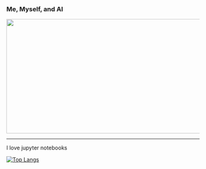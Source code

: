 ### Me, Myself, and AI

<div align="center">
  <img src="https://media.giphy.com/media/NWlBEcDW5evFS/giphy.gif" width="600" height="300"/>
</div>

---

I love jupyter notebooks

[![Top Langs](https://github-readme-stats.vercel.app/api/top-langs/?username=Atxous&layout=compact&theme=vision-friendly-dark)](https://github.com/anuraghazra/github-readme-stats)

<!--
**Atxous/Atxous** is a ✨ _special_ ✨ repository because its `README.md` (this file) appears on your GitHub profile.

Here are some ideas to get you started:

- 🔭 I’m currently working on ...
- 🌱 I’m currently learning ...
- 👯 I’m looking to collaborate on ...
- 🤔 I’m looking for help with ...
- 💬 Ask me about ...
- 📫 How to reach me: ...
- 😄 Pronouns: ...
- ⚡ Fun fact: ...
-->

